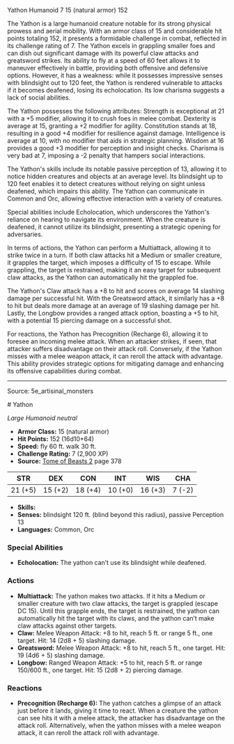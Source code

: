 <MonsterName/>Yathon</MonsterName>
<CreatureType/>Humanoid</CreatureType>
<CR/>7</CR>
<AC/>15 (natural armor)</AC>
<HP/>152</HP>
<summary>The Yathon is a large humanoid creature notable for its strong physical prowess and aerial mobility. With an armor class of 15 and considerable hit points totaling 152, it presents a formidable challenge in combat, reflected in its challenge rating of 7. The Yathon excels in grappling smaller foes and can dish out significant damage with its powerful claw attacks and greatsword strikes. Its ability to fly at a speed of 60 feet allows it to maneuver effectively in battle, providing both offensive and defensive options. However, it has a weakness: while it possesses impressive senses with blindsight out to 120 feet, the Yathon is rendered vulnerable to attacks if it becomes deafened, losing its echolocation. Its low charisma suggests a lack of social abilities.</summary>

<detail>

The Yathon possesses the following attributes: Strength is exceptional at 21 with a +5 modifier, allowing it to crush foes in melee combat. Dexterity is average at 15, granting a +2 modifier for agility. Constitution stands at 18, resulting in a good +4 modifier for resilience against damage. Intelligence is average at 10, with no modifier that aids in strategic planning. Wisdom at 16 provides a good +3 modifier for perception and insight checks. Charisma is very bad at 7, imposing a -2 penalty that hampers social interactions.

The Yathon's skills include its notable passive perception of 13, allowing it to notice hidden creatures and objects at an average level. Its blindsight up to 120 feet enables it to detect creatures without relying on sight unless deafened, which impairs this ability. The Yathon can communicate in Common and Orc, allowing effective interaction with a variety of creatures.

Special abilities include Echolocation, which underscores the Yathon's reliance on hearing to navigate its environment. When the creature is deafened, it cannot utilize its blindsight, presenting a strategic opening for adversaries.

In terms of actions, the Yathon can perform a Multiattack, allowing it to strike twice in a turn. If both claw attacks hit a Medium or smaller creature, it grapples the target, which imposes a difficulty of 15 to escape. While grappling, the target is restrained, making it an easy target for subsequent claw attacks, as the Yathon can automatically hit the grappled foe. 

The Yathon's Claw attack has a +8 to hit and scores on average 14 slashing damage per successful hit. With the Greatsword attack, it similarly has a +8 to hit but deals more damage at an average of 19 slashing damage per hit. Lastly, the Longbow provides a ranged attack option, boasting a +5 to hit, with a potential 15 piercing damage on a successful shot.

For reactions, the Yathon has Precognition (Recharge 6), allowing it to foresee an incoming melee attack. When an attacker strikes, if seen, that attacker suffers disadvantage on their attack roll. Conversely, if the Yathon misses with a melee weapon attack, it can reroll the attack with advantage. This ability provides strategic options for mitigating damage and enhancing its offensive capabilities during combat.</detail>



---

Source: 5e_artisinal_monsters

<statblock>
# Yathon

*Large* *Humanoid* *neutral*

- **Armor Class:** 15 (natural armor)
- **Hit Points:** 152 (16d10+64)
- **Speed:** fly 60 ft. walk 30 ft.
- **Challenge Rating:** 7 (2,900 XP)
- **Source:** [Tome of Beasts 2](https://koboldpress.com/kpstore/product/tome-of-beasts-2-for-5th-edition) page 378

| STR | DEX | CON | INT | WIS | CHA |
| --- | --- | --- | --- | --- | --- |
| 21 (+5) | 15 (+2) | 18 (+4) | 10 (+0) | 16 (+3) | 7 (-2) |

- **Skills:** 
- **Senses:** blindsight 120 ft. (blind beyond this radius), passive Perception 13
- **Languages:** Common, Orc

### Special Abilities

- **Echolocation:** The yathon can’t use its blindsight while deafened.

### Actions

- **Multiattack:** The yathon makes two attacks. If it hits a Medium or smaller creature with two claw attacks, the target is grappled (escape DC 15). Until this grapple ends, the target is restrained, the yathon can automatically hit the target with its claws, and the yathon can’t make claw attacks against other targets.
- **Claw:** Melee Weapon Attack: +8 to hit, reach 5 ft. or range 5 ft., one target. Hit: 14 (2d8 + 5) slashing damage.
- **Greatsword:** Melee Weapon Attack: +8 to hit, reach 5 ft., one target. Hit: 19 (4d6 + 5) slashing damage.
- **Longbow:** Ranged Weapon Attack: +5 to hit, reach 5 ft. or range 150/600 ft., one target. Hit: 15 (2d8 + 2) piercing damage.

### Reactions

- **Precognition (Recharge 6):** The yathon catches a glimpse of an attack just before it lands, giving it time to react. When a creature the yathon can see hits it with a melee attack, the attacker has disadvantage on the attack roll. Alternatively, when the yathon misses with a melee weapon attack, it can reroll the attack roll with advantage.


</statblock>


